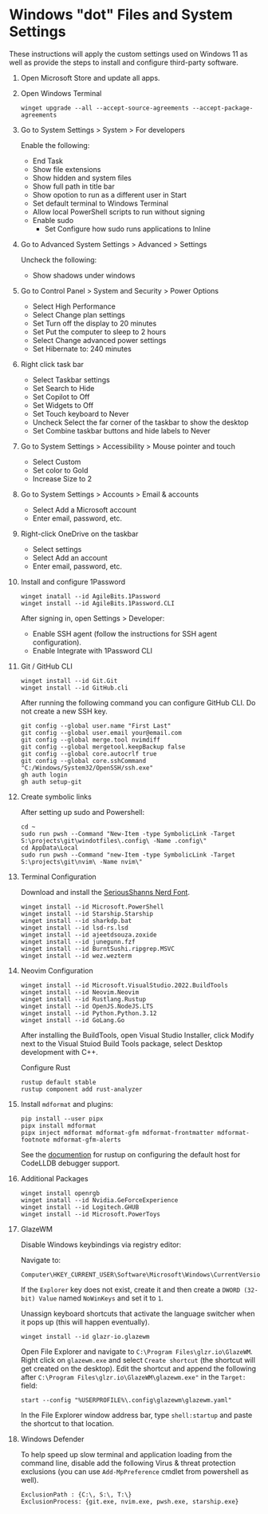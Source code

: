 # Windows "dot" Files and System Settings

These instructions will apply the custom settings used on Windows 11 as well as
provide the steps to install and configure third-party software.

1. Open Microsoft Store and update all apps.

1. Open Windows Terminal

   ```console
   winget upgrade --all --accept-source-agreements --accept-package-agreements
   ```

1. Go to System Settings > System > For developers

   Enable the following:

   - End Task
   - Show file extensions
   - Show hidden and system files
   - Show full path in title bar
   - Show opotion to run as a different user in Start
   - Set default terminal to Windows Terminal
   - Allow local PowerShell scripts to run without signing
   - Enable sudo
     - Set Configure how sudo runs applications to Inline

1. Go to Advanced System Settings > Advanced > Settings

   Uncheck the following:

   - Show shadows under windows

1. Go to Control Panel > System and Security > Power Options

   - Select High Performance
   - Select Change plan settings
   - Set Turn off the display to 20 minutes
   - Set Put the computer to sleep to 2 hours
   - Select Change advanced power settings
   - Set Hibernate to: 240 minutes

1. Right click task bar

   - Select Taskbar settings
   - Set Search to Hide
   - Set Copilot to Off
   - Set Widgets to Off
   - Set Touch keyboard to Never
   - Uncheck Select the far corner of the taskbar to show the desktop
   - Set Combine taskbar buttons and hide labels to Never

1. Go to System Settings > Accessibility > Mouse pointer and touch

   - Select Custom
   - Set color to Gold
   - Increase Size to 2

1. Go to System Settings > Accounts > Email & accounts

   - Select Add a Microsoft account
   - Enter email, password, etc.

1. Right-click OneDrive on the taskbar

   - Select settings
   - Select Add an account
   - Enter email, password, etc.

1. Install and configure 1Password

   ```console
   winget inatall --id AgileBits.1Password
   winget install --id AgileBits.1Password.CLI
   ```

   After signing in, open Settings > Developer:

   - Enable SSH agent (follow the instructions for SSH agent configuration).
   - Enable Integrate with 1Password CLI

1. Git / GitHub CLI

   ```console
   winget install --id Git.Git
   winget install --id GitHub.cli
   ```

   After running the following command you can configure GitHub CLI. Do not
   create a new SSH key.

   ```console
   git config --global user.name "First Last"
   git config --global user.email your@email.com
   git config --global merge.tool nvimdiff
   git config --global mergetool.keepBackup false
   git config --global core.autocrlf true
   git config --global core.sshCommand "C:/Windows/System32/OpenSSH/ssh.exe"
   gh auth login
   gh auth setup-git
   ```

1. Create symbolic links

   After setting up sudo and Powershell:

   ```console
   cd ~
   sudo run pwsh --Command "New-Item -type SymbolicLink -Target S:\projects\git\windotfiles\.config\ -Name .config\"
   cd AppData\Local
   sudo run pwsh --Command "new-Item -type SymbolicLink -Target S:\projects\git\nvim\ -Name nvim\"
   ```

1. Terminal Configuration

   Download and install the
   [SeriousShanns Nerd Font](https://github.com/kaBeech/serious-shanns).

   ```console
   winget install --id Microsoft.PowerShell
   winget install --id Starship.Starship
   winget install --id sharkdp.bat
   winget install --id lsd-rs.lsd
   winget install --id ajeetdsouza.zoxide
   winget install --id junegunn.fzf
   winget install --id BurntSushi.ripgrep.MSVC
   winget install --id wez.wezterm
   ```

1. Neovim Configuration

   ```console
   winget install --id Microsoft.VisualStudio.2022.BuildTools
   winget install --id Neovim.Neovim
   winget install --id Rustlang.Rustup
   winget install --id OpenJS.NodeJS.LTS
   winget install --id Python.Python.3.12
   winget install --id GoLang.Go
   ```

   After installing the BuildTools, open Visual Studio Installer, click Modify
   next to the Visual Stuiod Build Tools package, select Desktop development
   with C++.

   Configure Rust

   ```console
   rustup default stable
   rustup component add rust-analyzer
   ```

1. Install `mdformat` and plugins:

   ```console
   pip install --user pipx
   pipx install mdformat
   pipx inject mdformat mdformat-gfm mdformat-frontmatter mdformat-footnote mdformat-gfm-alerts
   ```

   See the
   [documention](https://rust-lang.github.io/rustup/installation/windows.html)
   for rustup on configuring the default host for CodeLLDB debugger support.

1. Additional Packages

   ```console
   winget install openrgb
   winget inatall --id Nvidia.GeForceExperience
   winget install --id Logitech.GHUB
   winget install --id Microsoft.PowerToys
   ```

1. GlazeWM

   Disable Windows keybindings via registry editor:

   Navigate to:

   ```console
   Computer\HKEY_CURRENT_USER\Software\Microsoft\Windows\CurrentVersion\Policies
   ```

   If the `Explorer` key does not exist, create it and then create a
   `DWORD (32-bit) Value` named `NoWinKeys` and set it to `1`.

   Unassign keyboard shortcuts that activate the language switcher when it pops
   up (this will happen eventually).

   ```console
   winget install --id glazr-io.glazewm
   ```

   Open File Explorer and navigate to `C:\Program Files\glzr.io\GlazeWM`. Right
   click on `glazewm.exe` and select `Create shortcut` (the shortcut will get
   created on the desktop). Edit the shortcut and append the following after
   `C:\Program Files\glzr.io\GlazeWM\glazewm.exe"` in the `Target:` field:

   ```console
   start --config "%USERPROFILE%\.config\glazewm\glazewm.yaml"
   ```

   In the File Explorer window address bar, type `shell:startup` and paste the
   shortcut to that location.

1. Windows Defender

   To help speed up slow terminal and application loading from the command line,
   disable add the following Virus & threat protection exclusions (you can use
   `Add-MpPreference` cmdlet from powershell as well).

   ```text
   ExclusionPath : {C:\, S:\, T:\}
   ExclusionProcess: {git.exe, nvim.exe, pwsh.exe, starship.exe}
   ```
